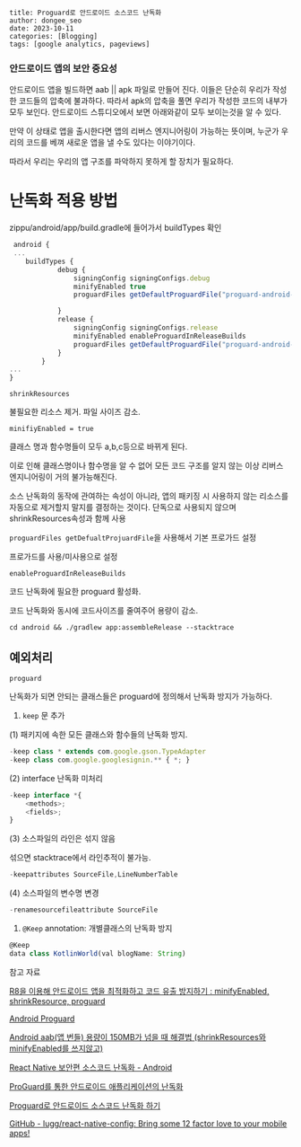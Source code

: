 ```
title: Proguard로 안드로이드 소스코드 난독화
author: dongee_seo
date: 2023-10-11
categories: [Blogging]
tags: [google analytics, pageviews]
```

### 안드로이드 앱의 보안 중요성

안드로이드 앱을 빌드하면 aab || apk 파일로 만들어 진다. 이들은 단순히 우리가 작성한 코드들의 압축에 불과하다. 따라서 apk의 압축을 풀면 우리가 작성한 코드의 내부가 모두 보인다. 안드로이드 스튜디오에서 보면 아래와같이 모두 보이는것을 알 수 있다.

만약 이 상태로 앱을 출시한다면 앱의 리버스 엔지니어링이 가능하는 뜻이며, 누군가 우리의 코드를 베껴 새로운 앱을 낼 수도 있다는 이야기이다.

따라서 우리는 우리의 앱 구조를 파악하지 못하게 할 장치가 필요하다.

# **난독화 적용 방법**

zippu/android/app/build.gradle에 들어가서 buildTypes 확인

```jsx
 android {
 ...
    buildTypes {
            debug {
                signingConfig signingConfigs.debug
                minifyEnabled true
                proguardFiles getDefaultProguardFile("proguard-android-optimize.txt"), "proguard-rules.pro"

            }
            release {
                signingConfig signingConfigs.release
                minifyEnabled enableProguardInReleaseBuilds
                proguardFiles getDefaultProguardFile("proguard-android-optimize.txt"), "proguard-rules.pro"
            }
        }
...
}
```

`shrinkResources`

불필요한 리소스 제거. 파일 사이즈 감소.

`minifiyEnabled = true`

클래스 명과 함수명들이 모두 a,b,c등으로 바뀌게 된다.

이로 인해 클래스명이나 함수명을 알 수 없어 모든 코드 구조를 알지 않는 이상 리버스 엔지니어링이 거의 불가능해진다.

소스 난독화의 동작에 관여하는 속성이 아니라, 앱의 패키징 시 사용하지 않는 리소스를 자동으로 제거할지 말지를 결정하는 것이다. 단독으로 사용되지 않으며 shrinkResources속성과 함께 사용

`proguardFiles getDefualtProjuardFile`을 사용해서 기본 프로가드 설정

프로가드를 사용/미사용으로 설정

`enableProguardInReleaseBuilds`

코드 난독화에 필요한 proguard 활성화.

코드 난독화와 동시에 코드사이즈를 줄여주어 용량이 감소.

`cd android && ./gradlew app:assembleRelease --stacktrace`

## **예외처리**

`proguard`

난독화가 되면 안되는 클래스들은 proguard에 정의해서 난독화 방지가 가능하다.

1. `keep` 문 추가

(1) 패키지에 속한 모든 클래스와 함수들의 난독화 방지.

```jsx
-keep class * extends com.google.gson.TypeAdapter
-keep class com.google.googlesignin.** { *; }
```

(2) interface 난독화 미처리

```jsx
-keep interface *{
    <methods>;
    <fields>;
}
```

(3) 소스파일의 라인은 섞지 않음

섞으면 stacktrace에서 라인추적이 불가능.

```jsx
-keepattributes SourceFile,LineNumberTable
```

(4) 소스파일의 변수명 변경

```jsx
-renamesourcefileattribute SourceFile
```

1. `@Keep` annotation: 개별클래스의 난독화 방지

```jsx
@Keep
data class KotlinWorld(val blogName: String)
```

참고 자료

[R8을 이용해 안드로이드 앱을 최적화하고 코드 유출 방지하기 : minifyEnabled, shrinkResource, proguard](https://kotlinworld.com/227)

[Android Proguard](https://greensky0026.tistory.com/230)

[Android aab(앱 번들) 용량이 150MB가 넘을 때 해결법 (shrinkResources와 minifyEnabled를 쓰지않고)](https://daldalhanstory.tistory.com/302)

[React Native 보안편 소스코드 난독화 - Android](https://beenlog.tistory.com/17)

[ProGuard를 통한 안드로이드 애플리케이션의 난독화](https://tobee.tistory.com/entry/ProGuard%EB%A5%BC-%ED%86%B5%ED%95%9C-%EC%95%88%EB%93%9C%EB%A1%9C%EC%9D%B4%EB%93%9C-%EC%95%A0%ED%94%8C%EB%A6%AC%EC%BC%80%EC%9D%B4%EC%85%98%EC%9D%98-%EB%82%9C%EB%8F%85%ED%99%94)

[Proguard로 안드로이드 소스코드 난독화 하기](https://velog.io/@eoqkrskfk94/Proguard%EB%A1%9C-%EC%95%88%EB%93%9C%EB%A1%9C%EC%9D%B4%EB%93%9C-%EC%86%8C%EC%8A%A4%EC%BD%94%EB%93%9C-%EB%82%9C%EB%8F%85%ED%99%94-%ED%95%98%EA%B8%B0)

[GitHub - lugg/react-native-config: Bring some 12 factor love to your mobile apps!](https://github.com/luggit/react-native-config/tree/master)

